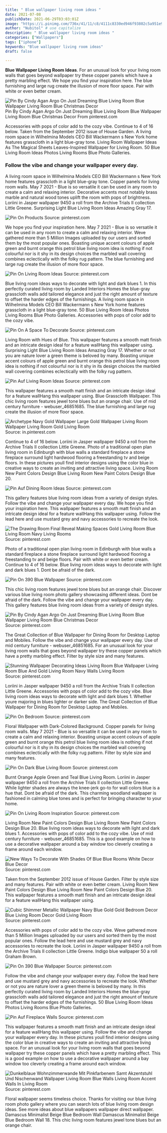 ```yaml
---
title: " Blue wallpaper living room ideas "
date: 2021-07-08
publishDate: 2021-06-29T03:03:01Z
image: "https://i.pinimg.com/736x/41/11/c8/4111c8330ed946f93802c5a951e9842c.jpg"
author: "Nubitol" # use capitalize
description: " Blue wallpaper living room ideas "
categories: ["Wallpapers"]
tags: ["iphone"]
keywords: "Blue wallpaper living room ideas"
draft: false

---
```



**Blue Wallpaper Living Room Ideas**. For an unusual look for your living room walls that goes beyond wallpaper try these copper panels which have a pretty marbling effect. We hope you find your inspiration here. The blue furnishing and large rug create the illusion of more floor space. Pair with white or even better cream.

![Pin By Cindy Agan Argo On Just Dreaming Blue Living Room Blue Wallpaper Living Room Blue Christmas Decor](https://i.pinimg.com/originals/54/da/50/54da50718c92ef5808723a398be04323.jpg "Pin By Cindy Agan Argo On Just Dreaming Blue Living Room Blue Wallpaper Living Room Blue Christmas Decor")
Pin By Cindy Agan Argo On Just Dreaming Blue Living Room Blue Wallpaper Living Room Blue Christmas Decor From pinterest.com


Accessories with pops of color add to the cozy vibe. Continue to 4 of 16 below. Taken from the September 2012 issue of House Garden. A living room space in Wilhelmina Models CEO Bill Wackermann s New York home features grasscloth in a light blue-gray tone. Living Room Wallpaper Ideas As The Magical Sheets Leaves-Inspired Wallpaper for Living Room. 50 Blue Living Room Ideas Photos Living Rooms Blue Photo Galleries.

### Follow the vibe and change your wallpaper every day.

A living room space in Wilhelmina Models CEO Bill Wackermann s New York home features grasscloth in a light blue-gray tone. Copper panels for living room walls. May 7 2021 - Blue is so versatile it can be used in any room to create a calm and relaxing interior. Decorative accents most notably brass marble and natural wood tones uplift the room with pops of brightness. Loriini in Jasper wallpaper 9450 a roll from the Archive Trials II collection Little Greene. Surprising Light Blue Living Room Ideas Amazing Gray 17.


![Pin On Products](https://i.pinimg.com/736x/a7/c0/ba/a7c0bacbe7f182df09b41083015826e6.jpg "Pin On Products")
Source: pinterest.com

We hope you find your inspiration here. May 7 2021 - Blue is so versatile it can be used in any room to create a calm and relaxing interior. Weve gathered more than 5 Million Images uploaded by our users and sorted them by the most popular ones. Boasting unique accent colours of apple green and burnt orange this petrol blue living room idea is nothing if not colourful nor is it shy in its design choices the marbled wall covering combines eclectically with the folky rug pattern. The blue furnishing and large rug create the illusion of more floor space.

![Pin On Living Room Ideas](https://i.pinimg.com/originals/81/90/a4/8190a4b06b66dbf52a5e263be4c5c41b.jpg "Pin On Living Room Ideas")
Source: pinterest.com

Blue living room ideas ways to decorate with light and dark blues 1. In this perfectly curated living room by Landed Interiors Homes the blue-gray grasscloth walls add tailored elegance and just the right amount of texture to offset the harder edges of the furnishings. A living room space in Wilhelmina Models CEO Bill Wackermann s New York home features grasscloth in a light blue-gray tone. 50 Blue Living Room Ideas Photos Living Rooms Blue Photo Galleries. Accessories with pops of color add to the cozy vibe.

![Pin On A Space To Decorate](https://i.pinimg.com/736x/5a/a1/32/5aa1328530e1bc3930bd1695a8b45030.jpg "Pin On A Space To Decorate")
Source: pinterest.com

Living Room with Hues of Blue. This wallpaper features a smooth matt finish and an intricate design ideal for a feature wallHang this wallpaper using. Surprising Light Blue Living Room Ideas Amazing Gray 17. Whether or not you are nature lover a green theme is beloved by many. Boasting unique accent colours of apple green and burnt orange this petrol blue living room idea is nothing if not colourful nor is it shy in its design choices the marbled wall covering combines eclectically with the folky rug pattern.

![Pin Auf Living Room Ideas](https://i.pinimg.com/736x/e5/f7/af/e5f7af4b00b74e79804accdb7e324221.jpg "Pin Auf Living Room Ideas")
Source: pinterest.com

This wallpaper features a smooth matt finish and an intricate design ideal for a feature wallHang this wallpaper using. Blue Grasscloth Wallpaper. This chic living room features jewel tone blues but an orange chair. Use of mid century furniture - webuser_46851685. The blue furnishing and large rug create the illusion of more floor space.

![Archetype Navy Gold Wallpaper Large Gold Wallpaper Living Room Wallpaper Living Room Gold Living Room](https://i.pinimg.com/originals/2a/75/20/2a7520ce0877387b328c9671aff10428.jpg "Archetype Navy Gold Wallpaper Large Gold Wallpaper Living Room Wallpaper Living Room Gold Living Room")
Source: in.pinterest.com

Continue to 4 of 16 below. Loriini in Jasper wallpaper 9450 a roll from the Archive Trials II collection Little Greene. Photo of a traditional open plan living room in Edinburgh with blue walls a standard fireplace a stone fireplace surround light hardwood flooring a freestanding tv and beige floors. In these pictures youll find interior designs using the color blue in creative ways to create an inviting and attractive living space. Living Room New Paint Colors Design Blue Living Room New Paint Colors Design Blue 20.

![Pin Auf Dining Room Ideas](https://i.pinimg.com/originals/8a/ce/32/8ace32ae8ec643d026dcf70d4d42bfcf.jpg "Pin Auf Dining Room Ideas")
Source: pinterest.com

This gallery features blue living room ideas from a variety of design styles. Follow the vibe and change your wallpaper every day. We hope you find your inspiration here. This wallpaper features a smooth matt finish and an intricate design ideal for a feature wallHang this wallpaper using. Follow the lead here and use mustard grey and navy accessories to recreate the look.

![The Drawing Room Final Reveal Making Spaces Gold Living Room Blue Living Room Navy Living Rooms](https://i.pinimg.com/originals/fb/da/13/fbda138671a2e0ed04439c9d198359aa.jpg "The Drawing Room Final Reveal Making Spaces Gold Living Room Blue Living Room Navy Living Rooms")
Source: pinterest.com

Photo of a traditional open plan living room in Edinburgh with blue walls a standard fireplace a stone fireplace surround light hardwood flooring a freestanding tv and beige floors. Pair with white or even better cream. Continue to 4 of 16 below. Blue living room ideas ways to decorate with light and dark blues 1. Dont be afraid of the dark.

![Pin On 390 Blue Wallpaper](https://i.pinimg.com/originals/e1/9b/2c/e19b2ccd97bc15931fe035edfc8bbfaa.jpg "Pin On 390 Blue Wallpaper")
Source: pinterest.com

This chic living room features jewel tone blues but an orange chair. Discover various blue living room photo gallery showcasing different ideas. Dont be afraid of the dark. Follow the vibe and change your wallpaper every day. This gallery features blue living room ideas from a variety of design styles.

![Pin By Cindy Agan Argo On Just Dreaming Blue Living Room Blue Wallpaper Living Room Blue Christmas Decor](https://i.pinimg.com/originals/54/da/50/54da50718c92ef5808723a398be04323.jpg "Pin By Cindy Agan Argo On Just Dreaming Blue Living Room Blue Wallpaper Living Room Blue Christmas Decor")
Source: pinterest.com

The Great Collection of Blue Wallpaper for Dining Room for Desktop Laptop and Mobiles. Follow the vibe and change your wallpaper every day. Use of mid century furniture - webuser_46851685. For an unusual look for your living room walls that goes beyond wallpaper try these copper panels which have a pretty marbling effect. Filter by style size and many features.

![Stunning Wallpaper Decorating Ideas Living Room Blue Wallpaper Living Room Blue And Gold Living Room Navy Walls Living Room](https://i.pinimg.com/originals/35/05/e4/3505e471240e103b8049b9c420147b21.jpg "Stunning Wallpaper Decorating Ideas Living Room Blue Wallpaper Living Room Blue And Gold Living Room Navy Walls Living Room")
Source: pinterest.com

Loriini in Jasper wallpaper 9450 a roll from the Archive Trials II collection Little Greene. Accessories with pops of color add to the cozy vibe. Blue living room ideas ways to decorate with light and dark blues 1. Whether youre majoring in blues lighter or darker side. The Great Collection of Blue Wallpaper for Dining Room for Desktop Laptop and Mobiles.

![Pin On Bedroom](https://i.pinimg.com/originals/c0/9e/05/c09e05029792fc4ba18f2ce9b80bb260.png "Pin On Bedroom")
Source: pinterest.com

Floral Wallpaper with Dark-Colored Background. Copper panels for living room walls. May 7 2021 - Blue is so versatile it can be used in any room to create a calm and relaxing interior. Boasting unique accent colours of apple green and burnt orange this petrol blue living room idea is nothing if not colourful nor is it shy in its design choices the marbled wall covering combines eclectically with the folky rug pattern. Filter by style size and many features.

![Pin On Dark Blue Living Room](https://i.pinimg.com/originals/61/00/5c/61005cd9193e11cc220b8d12a7461be1.jpg "Pin On Dark Blue Living Room")
Source: pinterest.com

Burnt Orange Apple Green and Teal Blue Living Room. Loriini in Jasper wallpaper 9450 a roll from the Archive Trials II collection Little Greene. While lighter shades are always the knee-jerk go-to for wall colors blue is a hue that. Dont be afraid of the dark. This charming woodland wallpaper is fashioned in calming blue tones and is perfect for bringing character to your home.

![Pin On Living Room Inspiration](https://i.pinimg.com/originals/53/26/f7/5326f727048ac5ea802f65151e4cb422.jpg "Pin On Living Room Inspiration")
Source: pinterest.com

Living Room New Paint Colors Design Blue Living Room New Paint Colors Design Blue 20. Blue living room ideas ways to decorate with light and dark blues 1. Accessories with pops of color add to the cozy vibe. Use of mid century furniture - webuser_46851685. This is a good example on how to use a decorative wallpaper around a bay window too cleverly creating a frame around each window.

![New Ways To Decorate With Shades Of Blue Blue Rooms White Decor Blue Decor](https://i.pinimg.com/originals/bc/88/83/bc88836d8a30238b376f2a5b2c31a688.jpg "New Ways To Decorate With Shades Of Blue Blue Rooms White Decor Blue Decor")
Source: pinterest.com

Taken from the September 2012 issue of House Garden. Filter by style size and many features. Pair with white or even better cream. Living Room New Paint Colors Design Blue Living Room New Paint Colors Design Blue 20. This wallpaper features a smooth matt finish and an intricate design ideal for a feature wallHang this wallpaper using.

![Cubic Shimmer Metallic Wallpaper Navy Blue Gold Gold Bedroom Decor Blue Living Room Decor Gold Living Room](https://i.pinimg.com/736x/90/59/2c/90592cb7b7972d55c6c76bc68006a165.jpg "Cubic Shimmer Metallic Wallpaper Navy Blue Gold Gold Bedroom Decor Blue Living Room Decor Gold Living Room")
Source: pinterest.com

Accessories with pops of color add to the cozy vibe. Weve gathered more than 5 Million Images uploaded by our users and sorted them by the most popular ones. Follow the lead here and use mustard grey and navy accessories to recreate the look. Loriini in Jasper wallpaper 9450 a roll from the Archive Trials II collection Little Greene. Indigo blue wallpaper 50 a roll Graham Brown.

![Pin On 390 Blue Wallpaper](https://i.pinimg.com/originals/90/46/3f/90463ff6667ee671fda43352afef3d4c.jpg "Pin On 390 Blue Wallpaper")
Source: pinterest.com

Follow the vibe and change your wallpaper every day. Follow the lead here and use mustard grey and navy accessories to recreate the look. Whether or not you are nature lover a green theme is beloved by many. In this perfectly curated living room by Landed Interiors Homes the blue-gray grasscloth walls add tailored elegance and just the right amount of texture to offset the harder edges of the furnishings. 50 Blue Living Room Ideas Photos Living Rooms Blue Photo Galleries.

![Pin Auf Fireplace Walls](https://i.pinimg.com/originals/48/9f/a1/489fa1e0ac2e6a3b00526f6ef1d6c528.jpg "Pin Auf Fireplace Walls")
Source: pinterest.com

This wallpaper features a smooth matt finish and an intricate design ideal for a feature wallHang this wallpaper using. Follow the vibe and change your wallpaper every day. In these pictures youll find interior designs using the color blue in creative ways to create an inviting and attractive living space. For an unusual look for your living room walls that goes beyond wallpaper try these copper panels which have a pretty marbling effect. This is a good example on how to use a decorative wallpaper around a bay window too cleverly creating a frame around each window.

![Dunkelblaue Wohnzimmerwande Mit Pinkfarbenem Samt Akzentstuhl Und Nischenwand Wallpaper Living Room Blue Walls Living Room Accent Walls In Living Room](https://i.pinimg.com/736x/41/11/c8/4111c8330ed946f93802c5a951e9842c.jpg "Dunkelblaue Wohnzimmerwande Mit Pinkfarbenem Samt Akzentstuhl Und Nischenwand Wallpaper Living Room Blue Walls Living Room Accent Walls In Living Room")
Source: pinterest.com

Floral wallpaper seems timeless choice. Thanks for visiting our blue living room photo gallery where you can search lots of blue living room design ideas. See more ideas about blue wallpapers wallpaper direct wallpaper. Damascus Minimalist Beige Blue Bedroom Wall Damascus Minimalist Beige Blue Bedroom Wall 18. This chic living room features jewel tone blues but an orange chair.

